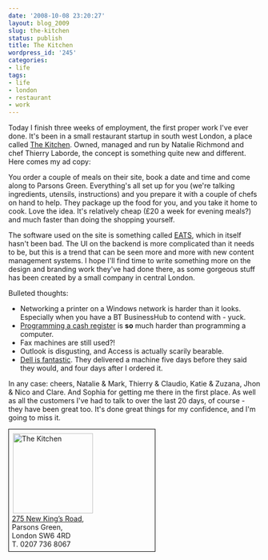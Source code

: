 ```yaml
---
date: '2008-10-08 23:20:27'
layout: blog_2009
slug: the-kitchen
status: publish
title: The Kitchen
wordpress_id: '245'
categories:
- life
tags:
- life
- london
- restaurant
- work
---
```


Today I finish three weeks of employment, the first proper work I've ever
done. It's been in a small restaurant startup in south west London, a place
called [The Kitchen](http://visitthekitchen.com/). Owned, managed and run by
Natalie Richmond and chef Thierry Laborde, the concept is something quite new
and different. Here comes my ad copy:

You order a couple of meals on their site, book a date and time and come along
to Parsons Green. Everything's all set up for you (we're talking ingredients,
utensils, instructions) and you prepare it with a couple of chefs on hand to
help. They package up the food for you, and you take it home to cook. Love the
idea. It's relatively cheap (£20 a week for evening meals?) and much faster
than doing the shopping yourself.

The software used on the site is something called
[EATS](http://www.eatsolution.com/), which in itself hasn't been bad. The UI
on the backend is more complicated than it needs to be, but this is a trend
that can be seen more and more with new content management systems. I hope
I'll find time to write something more on the design and branding work they've
had done there, as some gorgeous stuff has been created by a small company in
central London.

Bulleted thoughts:

* Networking a printer on a Windows network is harder than it looks.
  Especially when you have a BT BusinessHub to contend with - yuck.
* [Programming a cash
  register](http://twitter.com/alexmuller/statuses/942008841) is **so** much
  harder than programming a computer.
* Fax machines are still used?!
* Outlook is disgusting, and Access is actually scarily bearable.
* [Dell is fantastic](http://twitter.com/alexmuller/statuses/945145273). They
  delivered a machine five days before they said they would, and four days
  after I ordered it.

In any case: cheers, Natalie & Mark, Thierry & Claudio, Katie & Zuzana, Jhon &
Nico and Clare. And Sophia for getting me there in the first place. As well as
all the customers I've had to talk to over the last 20 days, of course - they
have been great too. It's done great things for my confidence, and I'm going
to miss it.

<div id="kitcheninfo" style="border:1px solid black;width:280px;padding:6px;">
<p style="margin:0px;text-align:left;"><img src="http://s3.amazonaws.com/alexmuller/static/blog/2008-10-02-thekitchenlogo.png" alt="The Kitchen" style="padding:2px;width:160px;"><br>
<a href="http://maps.google.com/maps?f=q&amp;hl=en&amp;geocode=&amp;q=275+New+King%27s+Rd&amp;sll=51.500152,-0.126236&amp;sspn=0.462492,1.366425&amp;ie=UTF8&amp;ll=51.472295,-0.201949&amp;spn=0.003615,0.010675&amp;z=17">275 New King’s Road</a>,<br>Parsons Green,<br>London SW6 4RD<br>T. 0207 736 8067</p>
</div>
